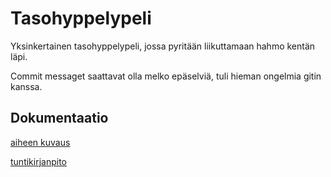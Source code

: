 # Tasohyppelypeli
Yksinkertainen tasohyppelypeli, jossa pyritään liikuttamaan hahmo kentän läpi.

Commit messaget saattavat olla melko epäselviä, tuli hieman ongelmia gitin kanssa.
## Dokumentaatio
[aiheen kuvaus](Dokumentaatio/aiheenKuvausJaRakenne.md)

[tuntikirjanpito](Dokumentaatio/tuntikirjanpito.md)
